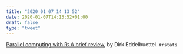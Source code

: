 ```yaml
---
title: "2020 01 07 14 13 52"
date: 2020-01-07T14:13:52+01:00
draft: false
type: "tweet"
---
```

[Parallel computing with R: A brief review](https://arxiv.org/abs/1912.11144v1), by Dirk Eddelbuettel. `#rstats`
